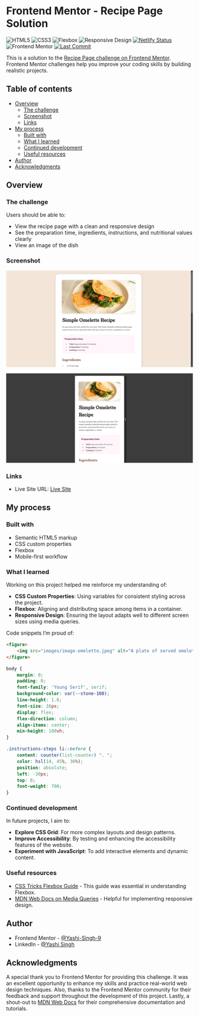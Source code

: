 # Frontend Mentor - Recipe Page Solution
![HTML5](https://img.shields.io/badge/HTML5-E34F26?style=for-the-badge&logo=html5&logoColor=white)
![CSS3](https://img.shields.io/badge/CSS3-1572B6?style=for-the-badge&logo=css3&logoColor=white)
![Flexbox](https://img.shields.io/badge/Flexbox-1572B6?style=for-the-badge&logo=css3&logoColor=white)
![Responsive Design](https://img.shields.io/badge/Responsive%20Design-FF6F61?style=for-the-badge&logo=responsive-design&logoColor=white)
[![Netlify Status](https://api.netlify.com/api/v1/badges/5ff28672-1dad-4f43-a2b3-257e378f7ee9/deploy-status)](https://app.netlify.com/sites/recipe-page-frontendmentor-solution/deploys)
![Frontend Mentor](https://img.shields.io/badge/Frontend%20Mentor-fefefe?style=for-the-badge&logo=frontend-mentor&logoColor=black)
[![Last Commit](https://img.shields.io/github/last-commit/Yashi-Singh-9/Recipe-Page?style=for-the-badge)](https://github.com/Yashi-Singh-9/Recipe-Page)

This is a solution to the [Recipe Page challenge on Frontend Mentor](https://www.frontendmentor.io/challenges/recipe-page-KiTsR8QQKm). Frontend Mentor challenges help you improve your coding skills by building realistic projects.

## Table of contents

- [Overview](#overview)
  - [The challenge](#the-challenge)
  - [Screenshot](#screenshot)
  - [Links](#links)
- [My process](#my-process)
  - [Built with](#built-with)
  - [What I learned](#what-i-learned)
  - [Continued development](#continued-development)
  - [Useful resources](#useful-resources)
- [Author](#author)
- [Acknowledgments](#acknowledgments)

## Overview

### The challenge

Users should be able to:

- View the recipe page with a clean and responsive design
- See the preparation time, ingredients, instructions, and nutritional values clearly
- View an image of the dish

### Screenshot

![Desktop Preview](images/Desktop-Preview.png)

![Mobile Preview](images/Mobile-Preview.png)

### Links

- Live Site URL: [Live Site ](https://recipe-page-frontendmentor-solution.netlify.app/)

## My process

### Built with

- Semantic HTML5 markup
- CSS custom properties
- Flexbox
- Mobile-first workflow

### What I learned

Working on this project helped me reinforce my understanding of:

- **CSS Custom Properties**: Using variables for consistent styling across the project.
- **Flexbox**: Aligning and distributing space among items in a container.
- **Responsive Design**: Ensuring the layout adapts well to different screen sizes using media queries.

Code snippets I’m proud of:

```html
<figure>
    <img src="images/image-omelette.jpeg" alt="A plate of served omelette with a golden-brown crust" role="img" aria-label="Served omelette">
</figure>
```

```css
body {
    margin: 0;
    padding: 0;
    font-family: 'Young Serif', serif; 
    background-color: var(--stone-100);
    line-height: 1.6;
    font-size: 16px;
    display: flex;
    flex-direction: column; 
    align-items: center;
    min-height: 100vh;
}
```

```css
.instructions-steps li::before {
    content: counter(list-counter) ". ";
    color: hsl(14, 45%, 36%);
    position: absolute;
    left: -30px;
    top: 0;
    font-weight: 700;
}
```

### Continued development

In future projects, I aim to:

- **Explore CSS Grid**: For more complex layouts and design patterns.
- **Improve Accessibility**: By testing and enhancing the accessibility features of the website.
- **Experiment with JavaScript**: To add interactive elements and dynamic content.

### Useful resources

- [CSS Tricks Flexbox Guide](https://css-tricks.com/snippets/css/a-guide-to-flexbox/) - This guide was essential in understanding Flexbox.
- [MDN Web Docs on Media Queries](https://developer.mozilla.org/en-US/docs/Web/CSS/Media_Queries/Using_media_queries) - Helpful for implementing responsive design.

## Author

- Frontend Mentor - [@Yashi-Singh-9](https://www.frontendmentor.io/profile/Yashi-Singh-9)
- LinkedIn - [@Yashi Singh](www.linkedin.com/in/yashi-singh-b4143a246)

## Acknowledgments

A special thank you to Frontend Mentor for providing this challenge. It was an excellent opportunity to enhance my skills and practice real-world web design techniques. Also, thanks to the Frontend Mentor community for their feedback and support throughout the development of this project. Lastly, a shout-out to [MDN Web Docs](https://developer.mozilla.org) for their comprehensive documentation and tutorials.
